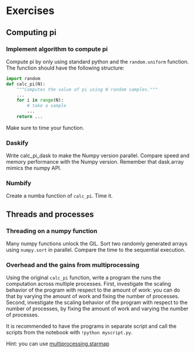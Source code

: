 # Exercises

## Computing pi 

### Implement algorithm to compute pi

Compute pi by only using standard python and the `random.uniform` function. The function should have the following structure:
```python
import random
def calc_pi(N):
    """Computes the value of pi using N random samples."""
    ...
    for i in range(N):
        # take a sample
        ...
    return ...
```

Make sure to time your function.


### Daskify 
Write calc_pi_dask to make the Numpy version parallel. Compare speed and memory performance with the Numpy version. Remember that dask.array mimics the numpy API.


### Numbify
Create a numba function of `calc_pi`. Time it.


## Threads and processes

### Threading on a numpy function 

Many numpy functions unlock the GIL. Sort two randomly generated arrays using `numpy.sort` in parallel. Compare the time to the sequential execution.


### Overhead and the gains from multiprocessing

Using the original `calc_pi` function, write a program the runs the computation across multiple processes. 
First, investigate the scaling behavior of the program with respect to the amount of work: you can do that by varying the amount of work and fixing the number of processes.
Second, investigate the scaling behavior of the program with respect to the number of processes, by fixing the amount of work and varying the number of processes.

It is recommended to have the programs in separate script and call the scripts from the notebook with `!python myscript.py`.

Hint: you can use [multiprocessing.starmap](https://docs.python.org/3/library/multiprocessing.html#multiprocessing.pool.Pool.starmap)

